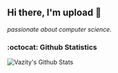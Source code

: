 ## Hi there, I'm upload 👋

<i>passionate about computer science.</i>

### :octocat: Github Statistics
<img align="Left" alt="Vazity's Github Stats" src="https://github-readme-stats.vercel.app/api?username=upload-lab&show_icons=true&hide_border=true&theme=dark" />
